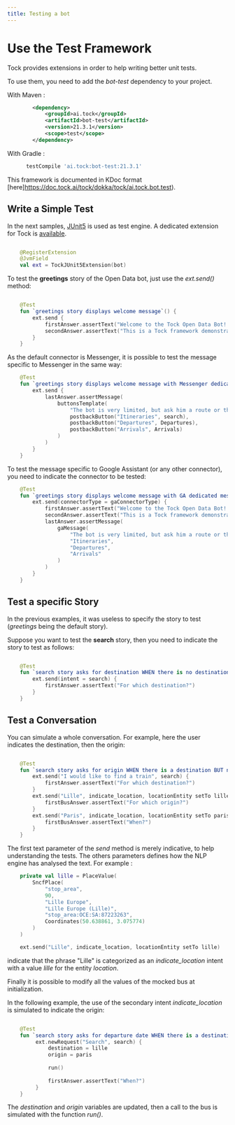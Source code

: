 ```yaml
---
title: Testing a bot
---
```


# Use the Test Framework

Tock provides extensions in order to help writing better unit tests.

To use them, you need to add the *bot-test* dependency to your project.

With Maven :

```xml
        <dependency>
            <groupId>ai.tock</groupId>
            <artifactId>bot-test</artifactId>
            <version>21.3.1</version>
            <scope>test</scope>
        </dependency>
```

With Gradle :

```groovy
      testCompile 'ai.tock:bot-test:21.3.1'
``` 

This framework is documented in KDoc format [here]https://doc.tock.ai/tock/dokka/tock/ai.tock.bot.test). 

## Write a Simple Test

In the next samples, [JUnit5](https://junit.org/junit5/) is used as test engine. 
A dedicated extension for Tock is [available](https://doc.tock.ai/tock/dokka/tock/ai.tock.bot.test.junit/-tock-j-unit5-extension/index.html).

```kotlin

    @RegisterExtension
    @JvmField
    val ext = TockJUnit5Extension(bot)
```

To test the **greetings** story of the Open Data bot, just use the *ext.send()* method: 

```kotlin

    @Test
    fun `greetings story displays welcome message`() {
        ext.send {
            firstAnswer.assertText("Welcome to the Tock Open Data Bot! :)")
            secondAnswer.assertText("This is a Tock framework demonstration bot: https://github.com/theopenconversationkit/tock")
        }
    }
```

As the default connector is Messenger, it is possible to test the message specific to Messenger in the same way:

```kotlin
    @Test
    fun `greetings story displays welcome message with Messenger dedicated message`() {
        ext.send {
            lastAnswer.assertMessage(
                buttonsTemplate(
                    "The bot is very limited, but ask him a route or the next departures from a station in France, and see the result! :)",
                    postbackButton("Itineraries", search),
                    postbackButton("Departures", Departures),
                    postbackButton("Arrivals", Arrivals)
                )
            )
        }
    }
```

To test the message specific to Google Assistant (or any other connector),
  you need to indicate the connector to be tested:
 
```kotlin
    @Test
    fun `greetings story displays welcome message with GA dedicated message WHEN context contains GA connector`() {
        ext.send(connectorType = gaConnectorType) {
            firstAnswer.assertText("Welcome to the Tock Open Data Bot! :)")
            secondAnswer.assertText("This is a Tock framework demonstration bot: https://github.com/theopenconversationkit/tock")
            lastAnswer.assertMessage(
                gaMessage(
                    "The bot is very limited, but ask him a route or the next departures from a station in France, and see the result! :)",
                    "Itineraries",
                    "Departures",
                    "Arrivals"
                )
            )
        }
    }
```

## Test a specific Story

In the previous examples, it was useless to specify the story to test (*greetings* being the default story).

Suppose you want to test the **search** story, then you need to indicate the story to test as follows:

```kotlin

    @Test
    fun `search story asks for destination WHEN there is no destination in context`() {
        ext.send(intent = search) {
            firstAnswer.assertText("For which destination?")
        }
    }

```

## Test a Conversation

You can simulate a whole conversation. For example, here the user indicates the destination, then the origin:

```kotlin

    @Test
    fun `search story asks for origin WHEN there is a destination BUT no origin in context`() {
        ext.send("I would like to find a train", search) {
            firstAnswer.assertText("For which destination?")
        }
        ext.send("Lille", indicate_location, locationEntity setTo lille) {
            firstBusAnswer.assertText("For which origin?")
        }
        ext.send("Paris", indicate_location, locationEntity setTo paris) {
            firstBusAnswer.assertText("When?")
        }
    }

``` 

The first text parameter of the *send* method is merely indicative, to help understanding the tests.
The others parameters defines how the NLP engine has analysed the text.
For example : 

```kotlin
    private val lille = PlaceValue(
        SncfPlace(
            "stop_area",
            90,
            "Lille Europe",
            "Lille Europe (Lille)",
            "stop_area:OCE:SA:87223263",
            Coordinates(50.638861, 3.075774)
        )
    )

    ext.send("Lille", indicate_location, locationEntity setTo lille)
```

indicate that the phrase "Lille" is categorized as an *indicate_location* intent with a value *lille* for the entity *location*.


Finally it is possible to modify all the values of the mocked bus at initialization.
 
In the following example, the use of the secondary intent *indicate_location* is simulated to indicate the origin:

```kotlin

    @Test
    fun `search story asks for departure date WHEN there is a destination and an origin but no departure date in context`() {
         ext.newRequest("Search", search) {
             destination = lille
             origin = paris
         
             run()
         
             firstAnswer.assertText("When?")
         }
    }
``` 

The *destination* and *origin* variables are updated, then a call to the bus is simulated with the function *run()*.  
